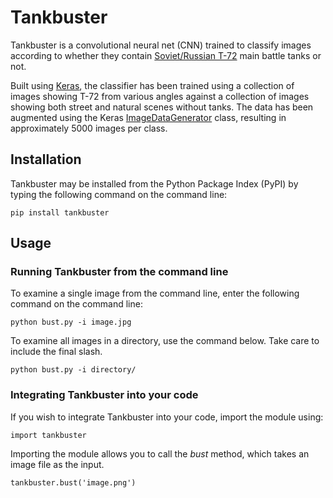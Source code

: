 # Tankbuster

Tankbuster is a convolutional neural net (CNN) trained to classify images according to whether they contain <a href="https://en.wikipedia.org/wiki/T-72">Soviet/Russian T-72</a> main battle tanks or not.

Built using <a href="http://keras.io">Keras</a>, the classifier has been trained using a collection of images showing T-72 from various angles against a collection of images showing both street and natural scenes without tanks. The data has been augmented using the Keras <a href="http://blog.keras.io/building-powerful-image-classification-models-using-very-little-data.html">ImageDataGenerator</a> class, resulting in approximately 5000 images per class.

## Installation

Tankbuster may be installed from the Python Package Index (PyPI) by typing the following command on the command line:

<code>pip install tankbuster</code>

## Usage

### Running Tankbuster from the command line

To examine a single image from the command line, enter the following command on the command line:

<code>python bust.py -i image.jpg</code>

To examine all images in a directory, use the command below. Take care to include the final slash.

<code>python bust.py -i directory/</code>

### Integrating Tankbuster into your code

If you wish to integrate Tankbuster into your code, import the module using:

<code>import tankbuster</code>

Importing the module allows you to call the <i>bust</i> method, which takes an image file as the input.

<code>tankbuster.bust('image.png')</code>
